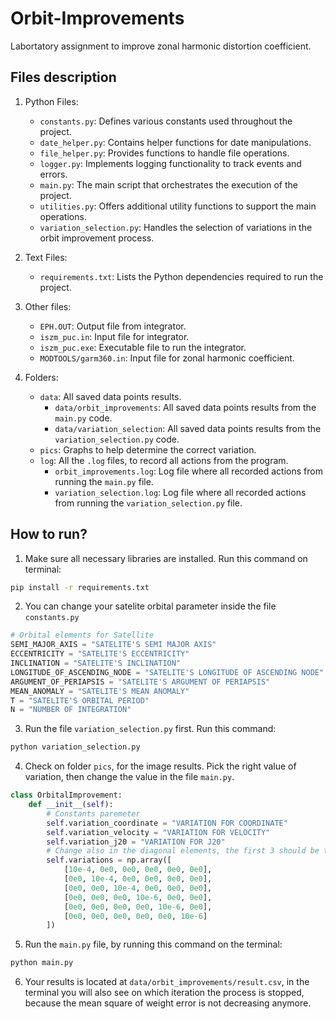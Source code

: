 # Orbit-Improvements

Labortatory assignment to improve zonal harmonic distortion coefficient.

## Files description

1. Python Files:

    * `constants.py`: Defines various constants used throughout the project.
    * `date_helper.py`: Contains helper functions for date manipulations.
    * `file_helper.py`: Provides functions to handle file operations.
    * `logger.py`: Implements logging functionality to track events and errors.
    * `main.py`: The main script that orchestrates the execution of the project.
    * `utilities.py`: Offers additional utility functions to support the main operations.
    * `variation_selection.py`: Handles the selection of variations in the orbit improvement process.

2. Text Files:

    * `requirements.txt`: Lists the Python dependencies required to run the project.

3. Other files:  

    * `EPH.OUT`: Output file from integrator.
    * `iszm_puc.in`: Input file for integrator.
    * `iszm_puc.exe`: Executable file to run the integrator.
    * `MODTOOLS/garm360.in`: Input file for zonal harmonic coefficient.

4. Folders:

    * `data`: All saved data points results.
        * `data/orbit_improvements`: All saved data points results from the `main.py` code.
        * `data/variation_selection`: All saved data points results from the `variation_selection.py` code.
    * `pics`: Graphs to help determine the correct variation.
    * `log`: All the `.log` files, to record all actions from the program.
        * `orbit_improvements.log`: Log file where all recorded actions from running the `main.py` file.
        * `variation_selection.log`: Log file where all recorded actions from running the `variation_selection.py` file.

## How to run?

1. Make sure all necessary libraries are installed. Run this command on terminal:

```sh
pip install -r requirements.txt
```

2. You can change your satelite orbital parameter inside the file `constants.py`

```python
# Orbital elements for Satellite
SEMI_MAJOR_AXIS = "SATELITE'S SEMI MAJOR AXIS"
ECCENTRICITY = "SATELITE'S ECCENTRICITY"
INCLINATION = "SATELITE'S INCLINATION"
LONGITUDE_OF_ASCENDING_NODE = "SATELITE'S LONGITUDE OF ASCENDING NODE"
ARGUMENT_OF_PERIAPSIS = "SATELITE'S ARGUMENT OF PERIAPSIS"
MEAN_ANOMALY = "SATELITE'S MEAN ANOMALY"
T = "SATELITE'S ORBITAL PERIOD"
N = "NUMBER OF INTEGRATION"
```

3. Run the file `variation_selection.py` first. Run this command:

```sh
python variation_selection.py
```

4. Check on folder `pics`, for the image results. Pick the right value of variation, then change the value in the file `main.py`.

```python
class OrbitalImprovement:
    def __init__(self):
        # Constants paremeter
        self.variation_coordinate = "VARIATION FOR COORDINATE"
        self.variation_velocity = "VARIATION FOR VELOCITY"
        self.variation_j20 = "VARIATION FOR J20"
        # Change also in the diagonal elements, the first 3 should be the same as variation_coordinate, and the other 3 would be the variation_velocity. The last row should all be 0e0. Here is the example:
        self.variations = np.array([
            [10e-4, 0e0, 0e0, 0e0, 0e0, 0e0],
            [0e0, 10e-4, 0e0, 0e0, 0e0, 0e0],
            [0e0, 0e0, 10e-4, 0e0, 0e0, 0e0],
            [0e0, 0e0, 0e0, 10e-6, 0e0, 0e0],
            [0e0, 0e0, 0e0, 0e0, 10e-6, 0e0],
            [0e0, 0e0, 0e0, 0e0, 0e0, 10e-6]
        ])
```

5. Run the `main.py` file, by running this command on the terminal:

```sh
python main.py
```

6. Your results is located at `data/orbit_improvements/result.csv`, in the terminal you will also see on which iteration the process is stopped, because the mean square of weight error is not decreasing anymore.